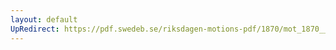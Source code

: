 ```yaml
---
layout: default
UpRedirect: https://pdf.swedeb.se/riksdagen-motions-pdf/1870/mot_1870__ak__00082/mot_1870__ak__00082_002.pdf
---
```

